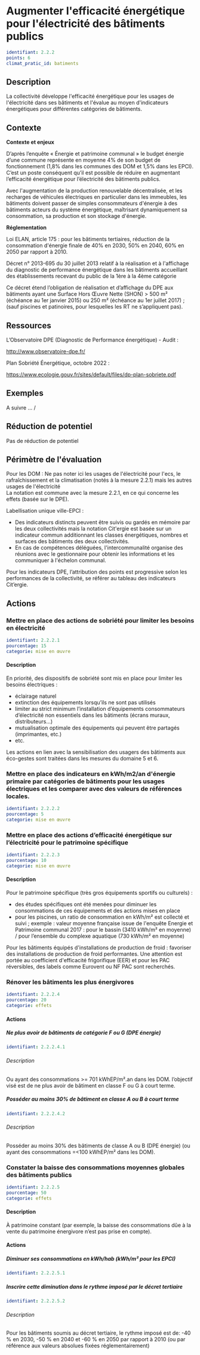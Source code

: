 # Augmenter l'efficacité énergétique pour l'électricité des bâtiments publics
```yaml
identifiant: 2.2.2
points: 6
climat_pratic_id: batiments
```
## Description
La collectivité développe l'efficacité énergétique pour les usages de l'électricité dans ses bâtiments et l'évalue au moyen d'indicateurs énergétiques pour différentes catégories de bâtiments.

## Contexte
**Contexte et enjeux**

D’après l’enquête « Énergie et patrimoine communal » le budget énergie d’une commune représente en moyenne 4% de son budget de fonctionnement (1,8% dans les communes des DOM et 1,5% dans les EPCI). C’est un poste conséquent qu’il est possible de réduire en augmentant l’efficacité énergétique pour l’électricité des bâtiments publics.

Avec l'augmentation de la production renouvelable décentralisée, et les recharges de véhicules électriques en particulier dans les immeubles, les bâtiments doivent passer de simples consommateurs d'énergie à des bâtiments acteurs du système énergétique, maîtrisant dynamiquement sa consommation, sa production et son stockage d'énergie.

**Réglementation**

Loi ELAN, article 175 : pour les bâtiments tertiaires, réduction de la consommation d'énergie finale de 40% en 2030, 50% en 2040, 60% en 2050 par rapport à 2010.

Décret n° 2013-695 du 30 juillet 2013 relatif à la réalisation et à l'affichage du diagnostic de performance énergétique dans les bâtiments accueillant des établissements recevant du public de la 1ère à la 4ème catégorie 

Ce décret étend l’obligation de réalisation et d’affichage du DPE aux bâtiments ayant une Surface Hors Œuvre Nette (SHON) > 500 m² (échéance au 1er janvier 2015) ou 250 m² (échéance au 1er juillet 2017) ; (sauf piscines et patinoires, pour lesquelles les RT ne s’appliquent pas).


## Ressources
L’Observatoire DPE (Diagnostic de Performance énergétique) - Audit :
  
<a href="http://www.observatoire-dpe.fr/">http://www.observatoire-dpe.fr/</a>

Plan Sobriété Énergétique, octobre 2022 :

<a href="https://www.ecologie.gouv.fr/sites/default/files/dp-plan-sobriete.pdf">https://www.ecologie.gouv.fr/sites/default/files/dp-plan-sobriete.pdf</a>

## Exemples

A suivre …
/
## Réduction de potentiel
Pas de réduction de potentiel

## Périmètre de l'évaluation
Pour les DOM : Ne pas noter ici les usages de l'électricité pour l'ecs, le rafraîchissement et la climatisation (notés à la mesure 2.2.1) mais les autres usages de l'électricité   
La notation est commune avec la mesure 2.2.1, en ce qui concerne les effets (basée sur le DPE).   

Labellisation unique ville-EPCI : 
- Des indicateurs distincts peuvent être suivis ou gardés en mémoire par les deux collectivités mais la notation Cit'ergie est basée sur un indicateur commun additionnant les classes énergétiques, nombres et surfaces des bâtiments des deux collectivités.
- En cas de compétences déléguées, l'intercommunalité organise des réunions avec le gestionnaire pour obtenir les informations et les communiquer à l'échelon communal.    

Pour les indicateurs DPE, l’attribution des points est progressive selon les performances de la collectivité, se référer au tableau des indicateurs Cit’ergie.

## Actions
### Mettre en place des actions de sobriété pour limiter les besoins en électricité
```yaml
identifiant: 2.2.2.1
pourcentage: 15
categorie: mise en œuvre
```
#### Description
En priorité, des dispositifs de sobriété sont mis en place pour limiter les besoins électriques :
- éclairage naturel
- extinction des équipements lorsqu’ils ne sont pas utilisés
- limiter au strict minimum l’installation d’équipements consommateurs d’électricité non essentiels dans les bâtiments (écrans muraux, distributeurs…)
- mutualisation optimale des équipements qui peuvent être partagés (imprimantes, etc.) 
- etc.

Les actions en lien avec la sensibilisation des usagers des bâtiments aux éco-gestes sont traitées dans les mesures du domaine 5 et 6.



### Mettre en place des indicateurs en kWh/m2/an d'énergie primaire par catégories de bâtiments pour les usages électriques et les comparer avec des valeurs de références locales.
```yaml
identifiant: 2.2.2.2
pourcentage: 5
categorie: mise en œuvre
```


### Mettre en place des actions d’efficacité énergétique sur l’électricité pour le patrimoine spécifique
```yaml
identifiant: 2.2.2.3
pourcentage: 10
categorie: mise en œuvre
```
#### Description
Pour le patrimoine spécifique (très gros équipements sportifs ou culturels) :
- des études spécifiques ont été menées pour diminuer les consommations de ces équipements et des actions mises en place
- pour les piscines, un ratio de consommation en kWh/m² est collecté et suivi ; exemple : valeur moyenne française issue de l'enquête Energie et Patrimoine communal 2017 : pour le bassin (3410 kWh/m² en moyenne) / pour l’ensemble du complexe aquatique (730 kWh/m² en moyenne)

Pour les bâtiments équipés d'installations de production de froid : favoriser des installations de production de froid performantes. Une attention est portée au coefficient d'efficacité frigorifique (EER) et pour les PAC réversibles, des labels comme Eurovent ou NF PAC sont recherchés. 



### Rénover les bâtiments les plus énergivores
```yaml
identifiant: 2.2.2.4
pourcentage: 20
categorie: effets
```


#### Actions
##### Ne plus avoir de bâtiments de catégorie F ou G (DPE énergie)
```yaml
identifiant: 2.2.2.4.1
```
###### Description
Ou ayant des consommations >= 701 kWhEP/m².an dans les DOM. l’objectif visé est de ne plus avoir de bâtiment en classe F ou G à court terme.

##### Posséder au moins 30% de bâtiment en classe A ou B à court terme
```yaml
identifiant: 2.2.2.4.2
```
###### Description
Posséder au moins 30% des bâtiments de classe A ou B (DPE énergie) (ou ayant des consommations =<100 kWhEP/m² dans les DOM).


### Constater la baisse des consommations moyennes globales des bâtiments publics
```yaml
identifiant: 2.2.2.5
pourcentage: 50
categorie: effets
```
#### Description
À patrimoine constant (par exemple, la baisse des consommations dûe à la vente du patrimoine énergivore n’est pas prise en compte).



#### Actions
##### Diminuer ses consommations en kWh/hab (kWh/m² pour les EPCI)
```yaml
identifiant: 2.2.2.5.1
```

##### Inscrire cette diminution dans le rythme imposé par le décret tertiaire
```yaml
identifiant: 2.2.2.5.2
```
###### Description
Pour les bâtiments soumis au décret tertiaire, le rythme imposé est de: -40 % en 2030, -50 % en 2040 et -60 % en 2050 par rapport à 2010 (ou par référence aux valeurs absolues fixées réglementairement)
